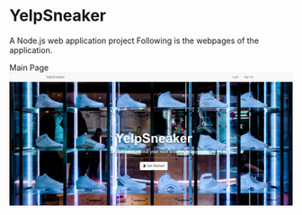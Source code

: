 # YelpSneaker

A Node.js web application project
Following is the webpages of the application.

Main Page
![Main Page](/MainPage.png)
